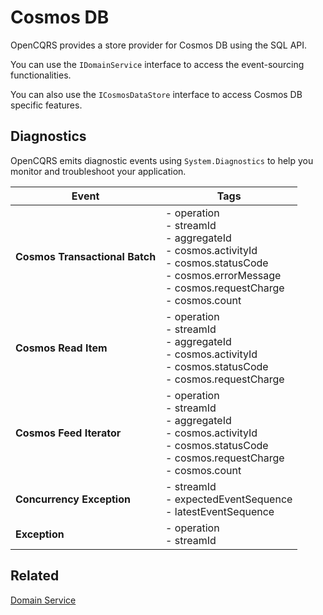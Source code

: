 # Cosmos DB

OpenCQRS provides a store provider for Cosmos DB using the SQL API.

You can use the `IDomainService` interface to access the event-sourcing functionalities.

You can also use the `ICosmosDataStore` interface to access Cosmos DB specific features.

## Diagnostics

OpenCQRS emits diagnostic events using `System.Diagnostics` to help you monitor and troubleshoot your application.

| Event                          | Tags                                                                                                                                                                  |
|--------------------------------|-----------------------------------------------------------------------------------------------------------------------------------------------------------------------|
| **Cosmos Transactional Batch** | - operation<br/> - streamId<br/>- aggregateId<br/>- cosmos.activityId<br/>- cosmos.statusCode<br/>- cosmos.errorMessage<br/>- cosmos.requestCharge<br/>- cosmos.count |
| **Cosmos Read Item**           | - operation<br/> - streamId<br/>- aggregateId<br/>- cosmos.activityId<br/>- cosmos.statusCode<br/>- cosmos.requestCharge<br/>                                         |
| **Cosmos Feed Iterator**       | - operation<br/> - streamId<br/>- aggregateId<br/>- cosmos.activityId<br/>- cosmos.statusCode<br/>- cosmos.requestCharge<br/>- cosmos.count                           |
| **Concurrency Exception**      | - streamId<br/>- expectedEventSequence<br/>- latestEventSequence                                                                                                      |
| **Exception**                  | - operation<br/>- streamId                                                                                                                                            |

## Related

[Domain Service](Domain-Service.md)
